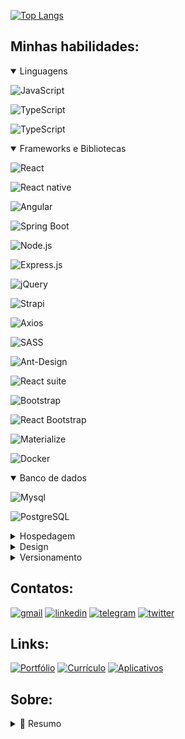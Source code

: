 [![Top Langs](https://github-readme-stats.vercel.app/api/top-langs/?username=rubenfilipe07&layout=compact&show_icons=true)](https://github.com/anuraghazra/github-readme-stats)


## **Minhas habilidades:**
<details open>
  <summary>Linguagens</summary>
 
![JavaScript](https://img.shields.io/badge/javascript-%23323330.svg?style=for-the-badge&logo=javascript&logoColor=%23F7DF1E)

![TypeScript](https://img.shields.io/badge/typescript-%23007ACC.svg?style=for-the-badge&logo=typescript&logoColor=white)

![TypeScript](https://img.shields.io/badge/Java-F82534?style=for-the-badge&logo=openjdk&logoColor=white)

</details>

<details open>
  <summary>Frameworks e Bibliotecas</summary>
  
![React](https://img.shields.io/badge/react.js-%2320232a.svg?style=for-the-badge&logo=react&logoColor=%2361DAFB)

![React native](https://img.shields.io/badge/react%20Native-%2320232a.svg?style=for-the-badge&logo=react&logoColor=%2361DAFB)

![Angular](https://img.shields.io/badge/angular-%2320232a.svg?style=for-the-badge&logo=angular&logoColor=c3002f)

![Spring Boot](https://img.shields.io/badge/Spring%20Boot-6DB33F?style=for-the-badge&logo=spring&logoColor=white)

![Node.js](https://img.shields.io/badge/Node.js-339933?style=for-the-badge&logo=nodedotjs&logoColor=white)

![Express.js](https://img.shields.io/badge/Express.js-000000?style=for-the-badge&logo=express&logoColor=white)

![jQuery](https://img.shields.io/badge/jquery-%230769AD.svg?style=for-the-badge&logo=jquery&logoColor=white)

![Strapi](https://img.shields.io/badge/strapi-%232E7EEA.svg?style=for-the-badge&logo=strapi&logoColor=white)

![Axios](https://img.shields.io/badge/Axios-5A29E4?style=for-the-badge&logo=axios&logoColor=white)

![SASS](https://img.shields.io/badge/SASS-hotpink.svg?style=for-the-badge&logo=SASS&logoColor=white)

![Ant-Design](https://img.shields.io/badge/-AntDesign-%230170FE?style=for-the-badge&logo=ant-design&logoColor=white)

![React suite](https://img.shields.io/badge/React%20Suite-5989e4.svg?style=for-the-badge&logo=react&logoColor=EB7482)

![Bootstrap](https://img.shields.io/badge/bootstrap-%23563D7C.svg?style=for-the-badge&logo=bootstrap&logoColor=white)

![React Bootstrap](https://img.shields.io/badge/react%20bootstrap-%23563D7C.svg?style=for-the-badge&logo=bootstrap&logoColor=white)

![Materialize](https://img.shields.io/badge/materialize-ef6e75.svg?style=for-the-badge&logo=materialdesign&logoColor=white)

![Docker](https://img.shields.io/badge/Docker-2CA5E0?style=for-the-badge&logo=docker&logoColor=white)
  

</details> 

<details open>
  <summary>Banco de dados</summary>
  
![Mysql](https://img.shields.io/badge/MySQL-005C84?style=for-the-badge&logo=mysql&logoColor=white)

![PostgreSQL](https://img.shields.io/badge/PostgreSQL-316192?style=for-the-badge&logo=postgresql&logoColor=white)

</details>

<details>
  <summary>Hospedagem</summary>
  
![Heroku](https://img.shields.io/badge/Heroku-430098?style=for-the-badge&logo=heroku&logoColor=white)

![Firebase](https://img.shields.io/badge/firebase-ffca28?style=for-the-badge&logo=firebase&logoColor=black)

![Fly.io](https://img.shields.io/badge/fly.io-8e5ef2?style=for-the-badge)

![Railway](https://img.shields.io/badge/Railway-0B0D0E?style=for-the-badge&logo=railway&logoColor=white)
  
</details>

<details>
  <summary>Design</summary>
 
![Figma](https://img.shields.io/badge/Figma-F24E1E?style=for-the-badge&logo=figma&logoColor=white)

</details>

<details>
  <summary>Versionamento</summary>
  
![Git](https://img.shields.io/badge/git-%23F05033.svg?style=for-the-badge&logo=git&logoColor=white)
 
![GitHub](https://img.shields.io/badge/github-%23121011.svg?style=for-the-badge&logo=github&logoColor=white)
</details>

## **Contatos:**
<a href="mailto:rubenfilipe.dev@gmail.com" target="blank"><img src="https://img.shields.io/badge/Gmail-D14836?style=for-the-badge&logo=gmail&logoColor=white" alt="gmail"/></a> 
<a href="https://linkedin.com/in/rubenfilipe07" target="blank"><img src="https://img.shields.io/badge/LinkedIn-0077B5?style=for-the-badge&logo=linkedin&logoColor=white" alt="linkedin"/></a>
<a href="https://t.me/ruben_filipe07" target="blank"><img src="https://img.shields.io/badge/Telegram-2CA5E0?style=for-the-badge&logo=telegram&logoColor=white" alt="telegram"/></a>
<a href="https://twitter.com/ruben_filipe07" target="blank"><img src="https://img.shields.io/badge/Twitter-1DA1F2?style=for-the-badge&logo=twitter&logoColor=white" alt="twitter"/></a>

## **Links:**
<a href="https://rubenfilipe.me/" target="blank"><img src="https://img.shields.io/badge/Portf%C3%B3lio-000000?style=for-the-badge" alt="Portfólio"/></a>
<a href="https://rubenfilipe.me/curriculo" target="blank"><img src="https://img.shields.io/badge/Curr%C3%ADculo-242735?style=for-the-badge" alt="Currículo"/></a>
<a href="https://play.google.com/store/apps/dev?id=6757498449764923052" target="blank"><img src="https://img.shields.io/badge/Aplicativos-414141?style=for-the-badge&logo=google-play&logoColor=white" alt="Aplicativos"/></a>  

## **Sobre:**

<details>
  <summary>📃 Resumo</summary>
  
<h2>👨‍💻 Experiência</h2>
<img align="right" src="https://img.shields.io/badge/Angular-DD0031?style=flat&logo=angular&logoColor=white"/>
<img align="right" src="https://img.shields.io/badge/Spring-6DB33F?style=flat&logo=spring&logoColor=white"/>
<img align="right" src="https://img.shields.io/badge/JSF-3E721D?style=flat&logo=openjdk&logoColor=white"/>
<img align="right" src="https://img.shields.io/badge/PostgreSQL-336791?style=flat&logo=postgresql&logoColor=white"/>

- 👨‍💻 **Desenvolvedor fullstack**\
📆 11/2023 - Momento\
📍 **Quark Tecnologia/Esig Group** - Natal, RN

 <img align="right" src="https://img.shields.io/badge/Figma-F24E1E?style=flat&logo=figma&logoColor=white"/>
 <img align="right" src="https://img.shields.io/badge/MySql-4479A1?style=flat&logo=mysql&logoColor=ffffff"/>
 <img align="right" src="https://img.shields.io/badge/Strapi-2F2E8B?style=flat&logo=strapi&logoColor=ffffff"/>
 <img align="right" src="https://img.shields.io/badge/React-20232A?style=flat&logo=react&logoColor=61DAFB"/>

- 👨‍💻 **Bolsista de desenvolvimento web**\
📆 10/2021 - Momento\
📍 **Pró-Reitoria de Administração da UFRN (PROAD)** - Natal, RN




<h2>📚 Formação acadêmica</h2>
  
 - 📖 **Bacharelado em tecnologia da informação**\
📆 2021 - Momento\
📍 **Universidade Federal do Rio Grande do Norte** - Natal, RN

- 📖 **Técnico em informática**\
📆 2017 - 2021\
📍 **Instituto Federal do Rio Grande do Norte** - João Câmara, RN
  
<h2>📚 Formação complementar</h2>
  
 - 📖 **Curso FIC de Programador web**\
📆 2021 - 2021\
📍 **Instituto Metrópole Digital - UFRN** - Natal, RN

<h2>🧑‍💻 Workspace</h2>
  
<h3>💻 Notebook</h3>
<img src="https://img.shields.io/badge/acer-Aspire%205-83B81A?style=for-the-badge&logo=acer&logoColor=white"/>&nbsp;
<img src="https://img.shields.io/badge/Windows%2011-007ADC?style=for-the-badge&logo=windows&logoColor=white"/>&nbsp;
<img src="https://img.shields.io/badge/intel-core%20i5%2010210u-%230071C5.svg?&style=for-the-badge&logo=intel&logoColor=white"/>&nbsp;
<img src="https://img.shields.io/badge/RAM-8GB-%230071C5.svg?&style=for-the-badge&logoColor=white"/>

<h3>🖥️ Monitor</h3>
<img src="https://img.shields.io/badge/monitor%20dell-s2421hn-007DB8?style=for-the-badge&logo=dell&logoColor=white"/>

<h3>⌨️🖱️ Periféricos</h3>
<img src="https://img.shields.io/badge/Mouse%20Logitech-G203-00ACE8?style=for-the-badge&logo=logitech&logoColor=white"/>                                                        
<img src="https://img.shields.io/badge/Teclado%20Logitech-G213-00ACE8?style=for-the-badge&logo=logitech&logoColor=white"/>
<img src="https://img.shields.io/badge/Mousepad%20Logitech-G240-00ACE8?style=for-the-badge&logo=logitech&logoColor=white"/>      
                                                                                                                         
</details>
